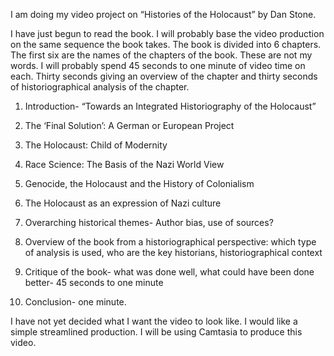 I am doing my video project on “Histories of the Holocaust” by Dan Stone. 

I have just begun to read the book. I will probably base the video production on the same sequence the book takes. 
The book is divided into 6 chapters. The first six are the names of the chapters of the book. These are not my words. I will probably spend 45 seconds to one minute of video time on each. Thirty seconds giving an overview of the chapter and thirty seconds of historiographical analysis of the chapter. 


1.	Introduction- “Towards an Integrated Historiography of the Holocaust”

2.	The ‘Final Solution’: A German or European Project

3.	The Holocaust: Child of Modernity

4.	Race Science: The Basis of the Nazi World View

5.	Genocide, the Holocaust and the History of Colonialism

6.	The Holocaust as an expression of Nazi culture

7.	Overarching historical themes- Author bias, use of sources?

8.	Overview of the book from a historiographical perspective: which type of analysis is used, who are the key historians, historiographical context

9.	Critique of the book- what was done well, what could have been done better- 45 seconds to one minute

10.	Conclusion- one minute.

I have not yet decided what I want the video to look like. I would like a simple streamlined production. I will be using Camtasia to produce this video. 
